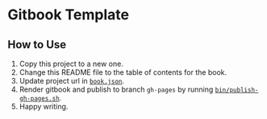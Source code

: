 # Gitbook Template

## How to Use
1. Copy this project to a new one.
2. Change this README file to the table of contents for the book.
3. Update project url in [`book.json`](book.json).
4. Render gitbook and publish to branch `gh-pages` by running [`bin/publish-gh-pages.sh`](bin/publish-gh-pages.sh).
5. Happy writing.
